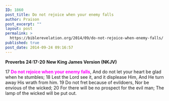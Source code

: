 ```yaml
---
ID: 1860
post_title: Do not rejoice when your enemy falls
author: Praison
post_excerpt: ""
layout: post
permalink: >
  https://biblerevelation.org/2014/09/do-not-rejoice-when-enemy-falls/
published: true
post_date: 2014-09-24 09:16:57
---
```

<strong>Proverbs 24:17-20</strong>
<strong> New King James Version (NKJV)</strong>

17 <span style="color: #ff00ff;"><strong>Do not rejoice when your enemy falls</strong></span>,
And do not let your heart be glad when he stumbles;
18 Lest the Lord see it, and it displease Him,
And He turn away His wrath from him.
19 Do not fret because of evildoers,
Nor be envious of the wicked;
20 For there will be no prospect for the evil man;
The lamp of the wicked will be put out.